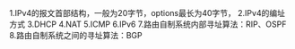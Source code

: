 1.IPv4的报文首部结构，一般为20字节，options最长为40字节，
2.IPv4的编址方式
3.DHCP
4.NAT
5.ICMP
6.IPv6
7.路由自制系统内部寻址算法：RIP、OSPF
8.路由自制系统之间的寻址算法：BGP
